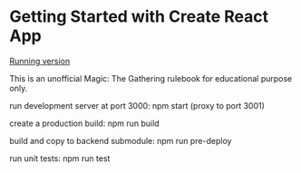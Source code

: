 # Getting Started with Create React App

[Running version](https://sluhtala-magic-rules.herokuapp.com)

This is an unofficial Magic: The Gathering rulebook for educational purpose
only.

run development server at port 3000: npm start
(proxy to port 3001)

create a production build: npm run build

build and copy to backend submodule: npm run pre-deploy

run unit tests: npm run test
